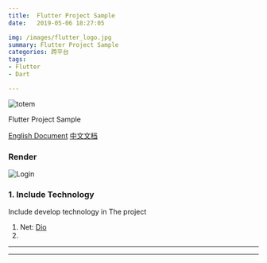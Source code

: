 ```yaml
---
title:	Flutter Project Sample
date:	2019-05-06 18:27:05

img: /images/flutter_logo.jpg
summary: Flutter Project Sample
categories: 跨平台
tags:
- Flutter
- Dart

---
```


![totem](http://puvbjx92j.bkt.clouddn.com/totem_four_logo.jpg)



Flutter Project Sample

[English Document](/README.md)  [中文文档](/README_CH.md)


### Render


![Login](http://pv1gm37l9.bkt.clouddn.com/flutter_app_sample_login.gif)


###	1.  Include Technology

Include develop technology in The project

1.	Net:	[Dio](https://github.com/flutterchina/dio)
2.


----




----



